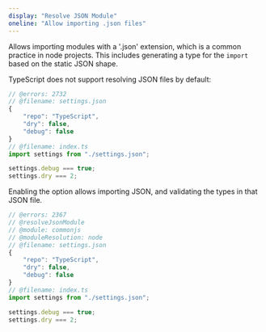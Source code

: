 ```yaml
---
display: "Resolve JSON Module"
oneline: "Allow importing .json files"
---
```


Allows importing modules with a '.json' extension, which is a common practice in node projects. This includes
generating a type for the `import` based on the static JSON shape.

TypeScript does not support resolving JSON files by default:

```ts twoslash
// @errors: 2732
// @filename: settings.json
{
    "repo": "TypeScript",
    "dry": false,
    "debug": false
}
// @filename: index.ts
import settings from "./settings.json";

settings.debug === true;
settings.dry === 2;
```

Enabling the option allows importing JSON, and validating the types in that JSON file.

```ts twoslash
// @errors: 2367
// @resolveJsonModule
// @module: commonjs
// @moduleResolution: node
// @filename: settings.json
{
    "repo": "TypeScript",
    "dry": false,
    "debug": false
}
// @filename: index.ts
import settings from "./settings.json";

settings.debug === true;
settings.dry === 2;
```
